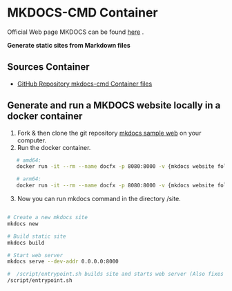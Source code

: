 # MKDOCS-CMD Container

Official Web page MKDOCS can be found [here](https://www.mkdocs.org) .

**Generate static sites from Markdown files**

## Sources Container

- [GitHub Repository mkdocs-cmd Container files](https://github.com/peterhee/DockerContainer/tree/master/mkdocs-cmd)

## Generate and run a MKDOCS website locally in a docker container

1. Fork & then clone the git repository
   [mkdocs sample web](git@github.com:martinlingstuyl/blimped-mkdocs.git) on
   your computer.
2. Run the docker container.

```bash
   # amd64:
   docker run -it --rm --name docfx -p 8080:8000 -v {mkdocs website folder}:/site docker.io/pheese/mkdocs:amd64

   # arm64:
   docker run -it --rm --name docfx -p 8080:8000 -v {mkdocs website folder}:/site docker.io/pheese/mkdocs:arm64
```

3. Now you can run mkdocs command in the directory /site.

```bash

# Create a new mkdocs site
mkdocs new

# Build static site
mkdocs build

# Start web server
mkdocs serve --dev-addr 0.0.0.0:8000

#  /script/entrypoint.sh builds site and starts web server (Also fixes permission issue running the first time)
/script/entrypoint.sh
```
